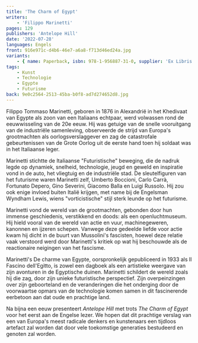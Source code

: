 ```yaml
---
title: 'The Charm of Egypt'
writers:
    - 'Filippo Marinetti'
pages: 129
publishers: 'Antelope Hill'
date: '2022-07-28'
languages: Engels
front: 916e971c-d4b6-46e7-a6a8-f713d46ed24a.jpg
variants:
    - { name: Paperback, isbn: 978-1-956887-31-0, supplier: 'Ex Libris', size: { height: 216, width: 140, depth: 8 }, import_price: { currency: USD, amount: 15.91 }, price: 22.99, out_of_stock: 0 }
tags:
    - Kunst
    - Technologie
    - Egypte
    - Futurisme
back: 9e0c2564-2513-45ba-b0f8-ad7d274652d8.jpg
---
```


Filippo Tommaso Marinetti, geboren in 1876 in Alexandrië in het Khedivaat van Egypte als zoon van een Italiaans echtpaar, werd volwassen rond de eeuwwisseling van de 20e eeuw. Hij was getuige van de snelle vooruitgang van de industriële samenleving, observeerde de strijd van Europa's grootmachten als oorlogsverslaggever en zag de catastrofale gebeurtenissen van de Grote Oorlog uit de eerste hand toen hij soldaat was in het Italiaanse leger.
 
Marinetti stichtte de Italiaanse "Futuristische" beweging, die de nadruk legde op dynamiek, snelheid, technologie, jeugd en geweld en inspiratie vond in de auto, het vliegtuig en de industriële stad. De sleutelfiguren van het futurisme waren Marinetti zelf, Umberto Boccioni, Carlo Carrà, Fortunato Depero, Gino Severini, Giacomo Balla en Luigi Russolo. Hij zou ook enige invloed buiten Italië krijgen, met name bij de Engelsman Wyndham Lewis, wiens "vorticistische" stijl sterk leunde op het futurisme.
 
Marinetti vond de wereld van de grootmachten, gebonden door hun immense geschiedenis, verstikkend en doods: als een openluchtmuseum. Hij hield vooral van de wereld van actie en vuur, machinegeweren, kanonnen en ijzeren schepen. Vanwege deze gedeelde liefde voor actie kwam hij dicht in de buurt van Mussolini's fascisten, hoewel deze relatie vaak verstoord werd door Marinetti's kritiek op wat hij beschouwde als de reactionaire neigingen van het fascisme.

Marinetti's De charme van Egypte, oorspronkelijk gepubliceerd in 1933 als Il Fascino dell'Egitto, is zowel een dagboek als een artistieke weergave van zijn avonturen in de Egyptische duinen. Marinetti schildert de wereld zoals hij die zag, door zijn unieke futuristische perspectief. Zijn overpeinzingen over zijn geboorteland en de veranderingen die het onderging door de voorwaartse opmars van de technologie komen samen in dit fascinerende eerbetoon aan dat oude en prachtige land.
 
Na bijna een eeuw presenteert *Antelope Hill* met trots *The Charm of Egypt* voor het eerst aan de Engelse lezer. We hopen dat dit prachtige verslag van een van Europa's meest radicale denkers en kunstenaars een tijdloos artefact zal worden dat door vele toekomstige generaties bestudeerd en genoten zal worden.
